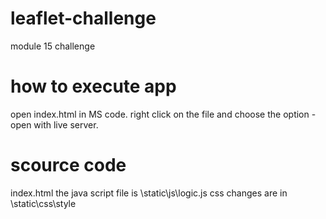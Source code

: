 # leaflet-challenge
module 15 challenge
# how to execute app
open index.html in MS code.
right click on the file and choose the option 
-open with live server.
# scource code
index.html
the java script file is \static\js\logic.js
css changes are in 
\static\css\style
